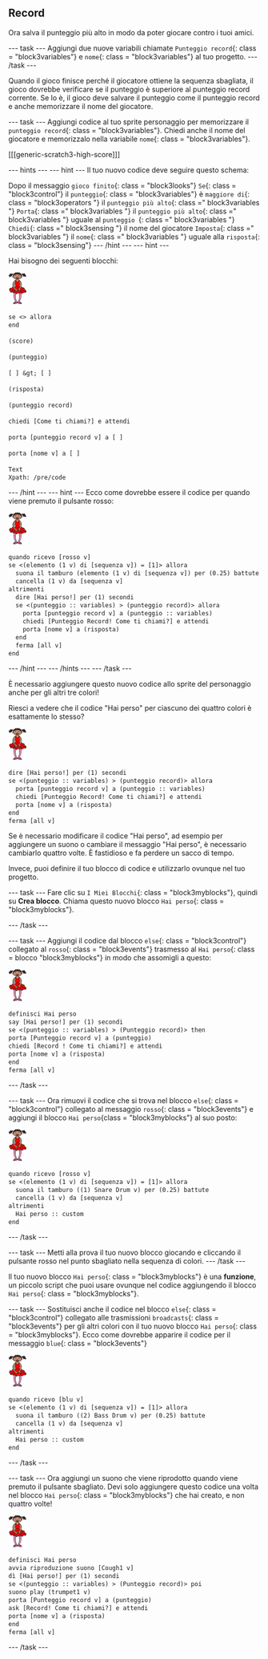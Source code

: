 ## Record

Ora salva il punteggio più alto in modo da poter giocare contro i tuoi amici.

\--- task \--- Aggiungi due nuove variabili chiamate `Punteggio record`{: class = "block3variables"} e `nome`{: class = "block3variables"} al tuo progetto. \--- /task \---

Quando il gioco finisce perché il giocatore ottiene la sequenza sbagliata, il gioco dovrebbe verificare se il punteggio è superiore al punteggio record corrente. Se lo è, il gioco deve salvare il punteggio come il punteggio record e anche memorizzare il nome del giocatore.

\--- task \--- Aggiungi codice al tuo sprite personaggio per memorizzare il `punteggio record`{: class = "block3variables"}. Chiedi anche il nome del giocatore e memorizzalo nella variabile `nome`{: class = "block3variables"}.

[[[generic-scratch3-high-score]]]

\--- hints \--- \--- hint \--- Il tuo nuovo codice deve seguire questo schema:

Dopo il messaggio `gioco finito`{: class = "block3looks"} `Se`{: class = "block3control"} il `punteggio`{: class = "block3variables"} è `maggiore di`{: class = "block3operators "} il `punteggio più alto`{: class =" block3variables "} `Porta`{: class =" block3variables "} il `punteggio più alto`{: class =" block3variables "} uguale al `punteggio `{: class =" block3variables "} `Chiedi`{: class =" block3sensing "} il nome del giocatore `Imposta`{: class =" block3variables "} il `nome`{: class =" block3variables "} uguale alla `risposta`{: class = "block3sensing"} \--- /hint \--- \--- hint \---

Hai bisogno dei seguenti blocchi:

![ballerina](images/ballerina.png)

```blocks3
se <> allora
end

(score)

(punteggio)

[ ] &gt; [ ]

(risposta)

(punteggio record)

chiedi [Come ti chiami?] e attendi

porta [punteggio record v] a [ ]

porta [nome v] a [ ]

Text
Xpath: /pre/code 
```

\--- /hint \--- \--- hint \--- Ecco come dovrebbe essere il codice per quando viene premuto il pulsante rosso:

![ballerina](images/ballerina.png)

```blocks3
quando ricevo [rosso v]
se <(elemento (1 v) di [sequenza v]) = [1]> allora 
  suona il tamburo (elemento (1 v) di [sequenza v]) per (0.25) battute
  cancella (1 v) da [sequenza v]
altrimenti 
  dire [Hai perso!] per (1) secondi
  se <(punteggio :: variables) > (punteggio record)> allora 
    porta [punteggio record v] a (punteggio :: variables)
    chiedi [Punteggio Record! Come ti chiami?] e attendi
    porta [nome v] a (risposta)
  end
  ferma [all v]
end
```

\--- /hint \--- \--- /hints \--- \--- /task \---

È necessario aggiungere questo nuovo codice allo sprite del personaggio anche per gli altri tre colori!

Riesci a vedere che il codice "Hai perso" per ciascuno dei quattro colori è esattamente lo stesso?

![ballerina](images/ballerina.png)

```blocks3
dire [Hai perso!] per (1) secondi
se <(punteggio :: variables) > (punteggio record)> allora 
  porta [punteggio record v] a (punteggio :: variables)
  chiedi [Punteggio Record! Come ti chiami?] e attendi
  porta [nome v] a (risposta)
end
ferma [all v]
```

Se è necessario modificare il codice "Hai perso", ad esempio per aggiungere un suono o cambiare il messaggio "Hai perso", è necessario cambiarlo quattro volte. È fastidioso e fa perdere un sacco di tempo.

Invece, puoi definire il tuo blocco di codice e utilizzarlo ovunque nel tuo progetto.

\--- task \--- Fare clic su `I Miei Blocchi`{: class = "block3myblocks"}, quindi su **Crea blocco**. Chiama questo nuovo blocco `Hai perso`{: class = "block3myblocks"}.

\--- /task \---

\--- task \--- Aggiungi il codice dal blocco `else`{: class = "block3control"} collegato al `rosso`{: class = "block3events"} trasmesso al `Hai perso`{: class = blocco "block3myblocks"} in modo che assomigli a questo:

![ballerina](images/ballerina.png)

```blocks3
definisci Hai perso
say [Hai perso!] per (1) secondi
se <(punteggio :: variables) > (Punteggio record)> then
porta [Punteggio record v] a (punteggio)
chiedi [Record ! Come ti chiami?] e attendi
porta [nome v] a (risposta)
end
ferma [all v]
```

\--- /task \---

\--- task \--- Ora rimuovi il codice che si trova nel blocco `else`{: class = "block3control"} collegato al messaggio `rosso`{: class = "block3events"} e aggiungi il blocco `Hai perso`{class = "block3myblocks"} al suo posto:

![ballerina](images/ballerina.png)

```blocks3
quando ricevo [rosso v]
se <(elemento (1 v) di [sequenza v]) = [1]> allora 
  suona il tamburo ((1) Snare Drum v) per (0.25) battute
  cancella (1 v) da [sequenza v]
altrimenti 
  Hai perso :: custom
end
```

\--- /task \---

\--- task \--- Metti alla prova il tuo nuovo blocco giocando e cliccando il pulsante rosso nel punto sbagliato nella sequenza di colori. \--- /task \---

Il tuo nuovo blocco `Hai perso`{: class = "block3myblocks"} è una **funzione**, un piccolo script che puoi usare ovunque nel codice aggiungendo il blocco `Hai perso`{: class = "block3myblocks"}.

\--- task \--- Sostituisci anche il codice nel blocco `else`{: class = "block3control"} collegato alle trasmissioni `broadcasts`{: class = "block3events"} per gli altri colori con il tuo nuovo blocco `Hai perso`{: class = "block3myblocks"}. Ecco come dovrebbe apparire il codice per il messaggio `blue`{: class = "block3events"}

![ballerina](images/ballerina.png)

```blocks3
quando ricevo [blu v]
se <(elemento (1 v) di [sequenza v]) = [1]> allora 
  suona il tamburo ((2) Bass Drum v) per (0.25) battute
  cancella (1 v) da [sequenza v]
altrimenti 
  Hai perso :: custom
end
```

\--- /task \---

\--- task \--- Ora aggiungi un suono che viene riprodotto quando viene premuto il pulsante sbagliato. Devi solo aggiungere questo codice una volta nel blocco `Hai perso`{: class = "block3myblocks"} che hai creato, e non quattro volte!

![ballerina](images/ballerina.png)

```blocks3
definisci Hai perso
avvia riproduzione suono [Cough1 v]
dì [Hai perso!] per (1) secondi
se <(punteggio :: variables) > (Punteggio record)> poi
suono play (trumpet1 v)
porta [Punteggio record v] a (punteggio)
ask [Record! Come ti chiami?] e attendi
porta [nome v] a (risposta)
end
ferma [all v]
```

\--- /task \---